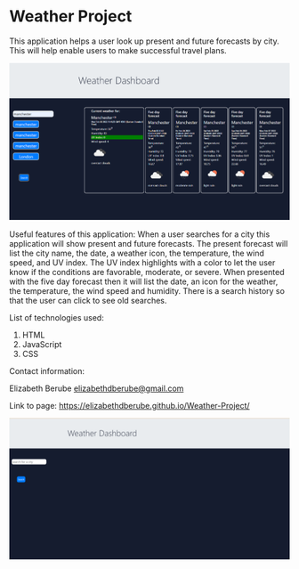 # Weather Project

This application helps a user look up present and future forecasts by city. This will help enable users to make successful travel plans.

![image](/assets/Screenshot.png)

Useful features of this application:
When a user searches for a city this application will show present and future forecasts.
The present forecast will list the city name, the date, a weather icon, the temperature, the wind speed, and UV index. 
The UV index highlights with a color to let the user know if the conditions are favorable, moderate, or severe. 
When presented with the five day forecast then it will list the date, an icon for the weather, the temperature, the wind speed and humidity. 
There is a search history so that the user can click to see old searches. 

List of technologies used:

1. HTML
2. JavaScript
3. CSS


Contact information:

Elizabeth Berube
elizabethdberube@gmail.com

Link to page:
https://elizabethdberube.github.io/Weather-Project/



![image](/assets/Screenshot2.png)
